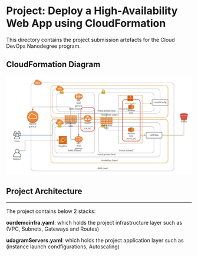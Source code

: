 # Project: Deploy a High-Availability Web App using CloudFormation
This directory contains the project submission artefacts for the Cloud DevOps Nanodegree program.

## CloudFormation Diagram
![alt text](https://github.com/chiru42/CloudDevOpsEngineer_ND/blob/chiru42-patch-1/HighAvailabilityDeploymentProject/UdagramDiagram.jpeg)

## Project Architecture
---
The project contains below 2 stacks:

**ourdemoinfra.yaml**: which holds the project infrastructure layer such as (VPC, Subnets, Gateways and Routes)

**udagramServers.yaml**: which holds the project application layer such as (instance launch condfigurations, Autoscaling)

